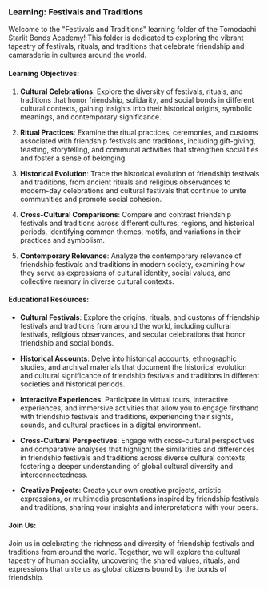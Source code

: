 ### Learning: Festivals and Traditions

Welcome to the "Festivals and Traditions" learning folder of the Tomodachi Starlit Bonds Academy! This folder is dedicated to exploring the vibrant tapestry of festivals, rituals, and traditions that celebrate friendship and camaraderie in cultures around the world.

#### Learning Objectives:

1. **Cultural Celebrations**: Explore the diversity of festivals, rituals, and traditions that honor friendship, solidarity, and social bonds in different cultural contexts, gaining insights into their historical origins, symbolic meanings, and contemporary significance.

2. **Ritual Practices**: Examine the ritual practices, ceremonies, and customs associated with friendship festivals and traditions, including gift-giving, feasting, storytelling, and communal activities that strengthen social ties and foster a sense of belonging.

3. **Historical Evolution**: Trace the historical evolution of friendship festivals and traditions, from ancient rituals and religious observances to modern-day celebrations and cultural festivals that continue to unite communities and promote social cohesion.

4. **Cross-Cultural Comparisons**: Compare and contrast friendship festivals and traditions across different cultures, regions, and historical periods, identifying common themes, motifs, and variations in their practices and symbolism.

5. **Contemporary Relevance**: Analyze the contemporary relevance of friendship festivals and traditions in modern society, examining how they serve as expressions of cultural identity, social values, and collective memory in diverse cultural contexts.

#### Educational Resources:

- **Cultural Festivals**: Explore the origins, rituals, and customs of friendship festivals and traditions from around the world, including cultural festivals, religious observances, and secular celebrations that honor friendship and social bonds.

- **Historical Accounts**: Delve into historical accounts, ethnographic studies, and archival materials that document the historical evolution and cultural significance of friendship festivals and traditions in different societies and historical periods.

- **Interactive Experiences**: Participate in virtual tours, interactive experiences, and immersive activities that allow you to engage firsthand with friendship festivals and traditions, experiencing their sights, sounds, and cultural practices in a digital environment.

- **Cross-Cultural Perspectives**: Engage with cross-cultural perspectives and comparative analyses that highlight the similarities and differences in friendship festivals and traditions across diverse cultural contexts, fostering a deeper understanding of global cultural diversity and interconnectedness.

- **Creative Projects**: Create your own creative projects, artistic expressions, or multimedia presentations inspired by friendship festivals and traditions, sharing your insights and interpretations with your peers.

#### Join Us:

Join us in celebrating the richness and diversity of friendship festivals and traditions from around the world. Together, we will explore the cultural tapestry of human sociality, uncovering the shared values, rituals, and expressions that unite us as global citizens bound by the bonds of friendship.
